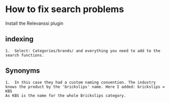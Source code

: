 # How to fix search problems

Install the Relevanssi plugin

## indexing
    1.  Select: Categories/brands/ and everything you need to add to the search functions.

## Synonyms
    1.  In this case they had a custom naming convention. The industry knows the product by the 'brickslips' name. Here I added: brickslips = KBS
    As KBS is the name for the whole Brickslips category.
